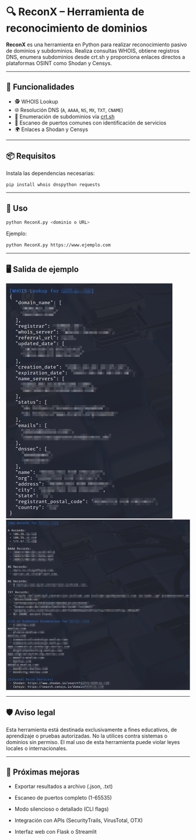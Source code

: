 # 🔍 ReconX – Herramienta de reconocimiento de dominios

**ReconX** es una herramienta en Python para realizar reconocimiento pasivo de dominios y subdominios. Realiza consultas WHOIS, obtiene registros DNS, enumera subdominios desde crt.sh y proporciona enlaces directos a plataformas OSINT como Shodan y Censys.

---

## 🧰 Funcionalidades

- 🕵️ WHOIS Lookup  
- 🌐 Resolución DNS (`A`, `AAAA`, `NS`, `MX`, `TXT`, `CNAME`)
- 🔎 Enumeración de subdominios vía [crt.sh](https://crt.sh)
- 🔌 Escaneo de puertos comunes con identificación de servicios
- 🌍 Enlaces a Shodan y Censys

---

## 📦 Requisitos

Instala las dependencias necesarias:

```bash
pip install whois dnspython requests
```
---

## 🚀 Uso
```bash
python ReconX.py <dominio o URL>
```
Ejemplo:
```bash
python ReconX.py https://www.ejemplo.com
```
---

## 🖥️ Salida de ejemplo
![Captura de ReconX](https://raw.githubusercontent.com/Nu5ex/assets/main/captura1.png)
![Captura de ReconX](https://raw.githubusercontent.com/Nu5ex/assets/main/captura2.png)

---

## 🛡️ Aviso legal
Esta herramienta está destinada exclusivamente a fines educativos, de aprendizaje o pruebas autorizadas.
No la utilices contra sistemas o dominios sin permiso.
El mal uso de esta herramienta puede violar leyes locales o internacionales.

---

## 🚧 Próximas mejoras
- Exportar resultados a archivo (.json, .txt)

- Escaneo de puertos completo (1-65535)

- Modo silencioso o detallado (CLI flags)

- Integración con APIs (SecurityTrails, VirusTotal, OTX)

- Interfaz web con Flask o Streamlit
